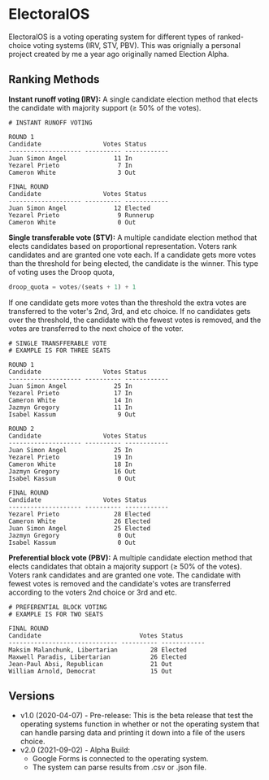 # ElectoralOS 

ElectoralOS is a voting operating system for different types of ranked-choice voting systems (IRV, STV, PBV). This was orignially a personal project created by me a year ago originally named Election Alpha.

## Ranking Methods
**Instant runoff voting (IRV):** A single candidate election method that elects the candidate with majority support (≥ 50% of the votes).

```os
# INSTANT RUNOFF VOTING

ROUND 1
Candidate                 Votes Status 
-------------------- ---------- ------------
Juan Simon Angel             11 In 
Yezarel Prieto                7 In
Cameron White                 3 Out

FINAL ROUND
Candidate                 Votes Status 
-------------------- ---------- ------------
Juan Simon Angel             12 Elected 
Yezarel Prieto                9 Runnerup
Cameron White                 0 Out
```

**Single transferable vote (STV):** A multiple candidate election method that elects candidates based on proportional representation.
Voters rank candidates and are granted one vote each. If a candidate gets more votes than the threshold for being elected, the candidate is the winner. This type of voting uses the Droop quota,

```python
droop_quota = votes/(seats + 1) + 1
```

If one candidate gets more votes than the threshold the extra votes are transferred to the voter's 2nd, 3rd, and etc choice. If no candidates gets over the threshold, the candidate with the fewest votes is removed, and the votes are transferred to the next choice of the voter.

```os
# SINGLE TRANSFFERABLE VOTE
# EXAMPLE IS FOR THREE SEATS

ROUND 1
Candidate                 Votes Status 
-------------------- ---------- ------------
Juan Simon Angel             25 In 
Yezarel Prieto               17 In
Cameron White                14 In
Jazmyn Gregory               11 In 
Isabel Kassum                 9 Out

ROUND 2
Candidate                 Votes Status 
-------------------- ---------- ------------
Juan Simon Angel             25 In 
Yezarel Prieto               19 In
Cameron White                18 In
Jazmyn Gregory               16 Out 
Isabel Kassum                 0 Out

FINAL ROUND
Candidate                 Votes Status 
-------------------- ---------- ------------
Yezarel Prieto               28 Elected 
Cameron White                26 Elected
Juan Simon Angel             25 Elected
Jazmyn Gregory                0 Out
Isabel Kassum                 0 Out
```
**Preferential block vote (PBV):** A multiple candidate election method that elects candidates that obtain a majority support (≥ 50% of the votes).
Voters rank candidates and are granted one vote. The candidate with fewest votes is removed and the candidate's votes are transferred according to the voters 2nd choice or 3rd and etc.

```os
# PREFERENTIAL BLOCK VOTING
# EXAMPLE IS FOR TWO SEATS

FINAL ROUND
Candidate                           Votes Status 
------------------------------ ---------- ------------
Maksim Malanchunk, Libertarian         28 Elected
Maxwell Paradis, Libertarian           26 Elected
Jean-Paul Absi, Republican             21 Out
William Arnold, Democrat               15 Out
```

## Versions
- v1.0 (2020-04-07) - Pre-release:
This is the beta release that test the operating systems function in whether or not the operating system that can handle parsing data and printing it down into a file of the users choice.
- v2.0 (2021-09-02) - Alpha Build:
  - Google Forms is connected to the operating system. 
  - The system can parse results from .csv or .json file. 
